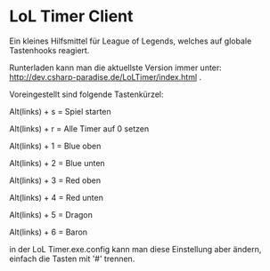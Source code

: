 LoL Timer Client
===============

Ein kleines Hilfsmittel für League of Legends, welches auf globale Tastenhooks reagiert.

Runterladen kann man die aktuellste Version immer unter: http://dev.csharp-paradise.de/LoLTimer/index.html .

Voreingestellt sind folgende Tastenkürzel:

Alt(links) + s = Spiel starten

Alt(links) + r = Alle Timer auf 0 setzen

Alt(links) + 1 = Blue oben

Alt(links) + 2 = Blue unten

Alt(links) + 3 = Red oben

Alt(links) + 4 = Red unten

Alt(links) + 5 = Dragon

Alt(links) + 6 = Baron


in der LoL Timer.exe.config kann man diese Einstellung aber ändern, einfach die Tasten mit '#' trennen.

